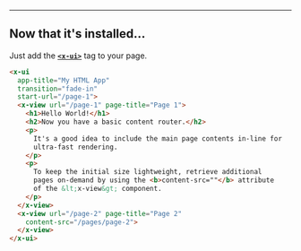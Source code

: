 
---

## Now that it's installed...
Just add the [**`<x-ui>`**](/documentation/components/x-ui) tag to your page.

````html
<x-ui
  app-title="My HTML App"
  transition="fade-in"
  start-url="/page-1">
  <x-view url="/page-1" page-title="Page 1">
    <h1>Hello World!</h1>
    <h2>Now you have a basic content router.</h2>
    <p>
      It's a good idea to include the main page contents in-line for
      ultra-fast rendering.
    </p>
    <p>
      To keep the initial size lightweight, retrieve additional 
      pages on-demand by using the <b>content-src=""</b> attribute 
      of the &lt;x-view&gt; component.
    </p>
  </x-view>
  <x-view url="/page-2" page-title="Page 2"
    content-src="/pages/page-2">
  </x-view>
</x-ui>
````
